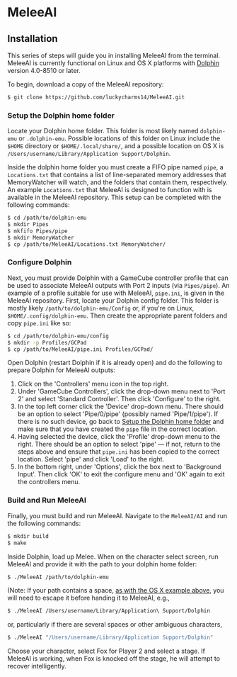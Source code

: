 # MeleeAI

## Installation

This series of steps will guide you in installing MeleeAI from the terminal.
MeleeAI is currently functional on Linux and OS X platforms with [Dolphin](https://dolphin-emu.org) version 4.0-8510 or later.

To begin, download a copy of the MeleeAI repository:

```bash
$ git clone https://github.com/luckycharms14/MeleeAI.git
```

### Setup the Dolphin home folder

Locate your Dolphin home folder.
This folder is most likely named `dolphin-emu` or `.dolphin-emu`.
Possible locations of this folder on Linux include the `$HOME` directory or `$HOME/.local/share/`, and a possible location on OS X is `/Users/username/Library/Application Support/Dolphin`.

Inside the dolphin home folder you must create a FIFO pipe named `pipe`, a `Locations.txt` that contains a list of line-separated memory addresses that MemoryWatcher will watch, and the folders that contain them, respectively.
An example `Locations.txt` that MeleeAI is designed to function with is available in the MeleeAI repository.
This setup can be completed with the following commands:


```bash
$ cd /path/to/dolphin-emu
$ mkdir Pipes
$ mkfifo Pipes/pipe
$ mkdir MemoryWatcher
$ cp /path/to/MeleeAI/Locations.txt MemoryWatcher/
```

### Configure Dolphin

Next, you must provide Dolphin with a GameCube controller profile that can be used to associate MeleeAI outputs with Port 2 inputs (via `Pipes/pipe`).
An example of a profile suitable for use with MeleeAI, `pipe.ini`, is given in the MeleeAI repository.
First, locate your Dolphin config folder.
This folder is mostly likely `/path/to/dolphin-emu/Config` or, if you're on Linux, `$HOME/.config/dolphin-emu`.
Then create the appropriate parent folders and copy `pipe.ini` like so:

```bash
$ cd /path/to/dolphin-emu/config
$ mkdir -p Profiles/GCPad
$ cp /path/to/MeleeAI/pipe.ini Profiles/GCPad/
```

Open Dolphin (restart Dolphin if it is already open) and do the following to prepare Dolphin for MeleeAI outputs:

1. Click on the 'Controllers' menu icon in the top right.
2. Under 'GameCube Controllers', click the drop-down menu next to 'Port 2' and select 'Standard Controller'.
Then click 'Configure' to the right.
3. In the top left corner click the 'Device' drop-down menu.
There should be an option to select 'Pipe/0/pipe' (possibly named 'Pipe/1/pipe').
If there is no such device, go back to [Setup the Dolphin home folder](#setup-the-dolphin-home-folder) and make sure that you have created the `pipe` file in the correct location.
4. Having selected the device, click the 'Profile' drop-down menu to the right.
There should be an option to select 'pipe' — if not, return to the steps above and ensure that `pipe.ini` has been copied to the correct location.
Select 'pipe' and click 'Load' to the right.
5. In the bottom right, under 'Options', click the box next to 'Background Input'.
Then click 'OK' to exit the configure menu and 'OK' again to exit the controllers menu.

### Build and Run MeleeAI

Finally, you must build and run MeleeAI.
Navigate to the `MeleeAI/AI` and run the following commands:

```bash
$ mkdir build
$ make
```

Inside Dolphin, load up Melee.
When on the character select screen, run MeleeAI and provide it with the path to your dolphin home folder:

```bash
$ ./MeleeAI /path/to/dolphin-emu
```

(Note: If your path contains a space, [as with the OS X example above](#setup-the-dolphin-home-folder), you will need to escape it before handing it to MeleeAI, e.g.,
```bash
$ ./MeleeAI /Users/username/Library/Application\ Support/Dolphin
```
or, particularly if there are several spaces or other ambiguous characters,
```bash
$ ./MeleeAI "/Users/username/Library/Application Support/Dolphin"
```

Choose your character, select Fox for Player 2 and select a stage.
If MeleeAI is working, when Fox is knocked off the stage, he will attempt to recover intelligently.
